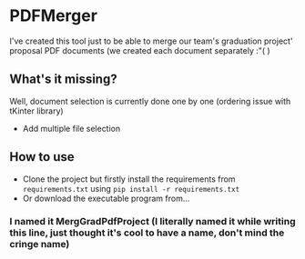 # PDFMerger
I've created this tool just to be able to merge our team's graduation project' proposal PDF documents (we created each document separately :"( )

## What's it missing?
Well, document selection is currently done one by one (ordering issue with tKinter library)
- Add multiple file selection

## How to use
- Clone the project but firstly install the requirements from `requirements.txt` using `pip install -r requirements.txt`
- Or download the executable program from...

### I named it MergGradPdfProject (I literally named it while writing this line, just thought it's cool to have a name, don't mind the cringe name)
